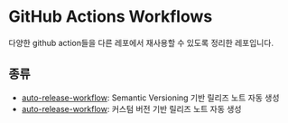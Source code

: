# GitHub Actions Workflows

다양한 github action들을 다른 레포에서 재사용할 수 있도록 정리한 레포입니다.

## 종류

- [auto-release-workflow](actions/auto-release-semantic-versioning/README.md): Semantic Versioning 기반 릴리즈 노트 자동 생성
- [auto-release-workflow](actions/auto-release-custom-versioning/README.md): 커스텀 버전 기반 릴리즈 노트 자동 생성
